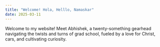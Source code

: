 ```yaml
---
title: "Welcome! Hola, Helllo, Namaskar"
date: 2025-03-11
---
```


Welcome to my website! Meet Abhishek, a twenty-something gearhead navigating the twists and turns of grad school, fueled by a love for Christ, cars, and cultivating curiosity.
